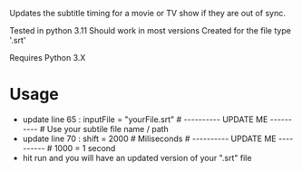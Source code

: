 Updates the subtitle timing for a movie or TV show if they are out of sync.

Tested in python 3.11  Should work in most versions
Created for the file type  '.srt'

Requires Python 3.X

# Usage
- update line 65 :  inputFile = "yourFile.srt"     # ---------- UPDATE ME ---------- #   Use your subtile file name / path
- update line 70 : shift = 2000   # Miliseconds    # ---------- UPDATE ME ---------- #     1000 = 1 second
- hit run and you will have an updated version of your  ".srt" file
